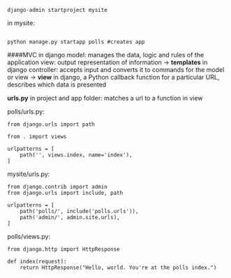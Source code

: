 ```django-admin startproject mysite```

in mysite: 
```python manage.py runserver [+port]  # http://localhost:8000/
```

```python manage.py startapp polls #creates app```

####MVC in django
model: manages the data, logic and rules of the application
view: output representation of information -> **templates** in django
controller: accepts input and converts it to commands for the model or view -> **view** in django, a Python callback function for a particular URL, describes which data is presented

**urls.py** in project and app folder:
matches a url to a function in view

polls/urls.py:
```
from django.urls import path

from . import views

urlpatterns = [
    path('', views.index, name='index'),
]
```
mysite/urls.py:
```
from django.contrib import admin
from django.urls import include, path

urlpatterns = [
    path('polls/', include('polls.urls')),
    path('admin/', admin.site.urls),
]
```

polls/views.py:
```
from django.http import HttpResponse

def index(request):
    return HttpResponse("Hello, world. You're at the polls index.")
```
